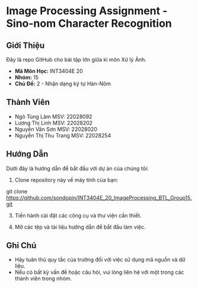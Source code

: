 # Image Processing Assignment - Sino-nom Character Recognition

## Giới Thiệu

Đây là repo GitHub cho bài tập lớn giữa kì môn Xử lý Ảnh.

- **Mã Môn Học:** INT3404E 20
- **Nhóm:** 15
- **Chủ Đề:** 2 - Nhận dạng ký tự Hán-Nôm

## Thành Viên

- Ngô Tùng Lâm MSV: 22028092
- Lương Thị Linh MSV: 22028202
- Nguyễn Văn Sơn MSV: 22028020
- Nguyễn Thị Thu Trang MSV: 22028254

## Hướng Dẫn

Dưới đây là hướng dẫn để bắt đầu với dự án của chúng tôi:

1. Clone repository này về máy tính của bạn:

git clone https://github.com/sondopin/INT3404E_20_ImageProcessing_BTL_Group15.git
 
3. Tiến hành cài đặt các công cụ và thư viện cần thiết.

4. Mở các tệp và tài liệu hướng dẫn để bắt đầu làm việc.

## Ghi Chú

- Hãy tuân thủ quy tắc của trường đối với việc sử dụng mã nguồn và dữ liệu.
- Nếu có bất kỳ vấn đề hoặc câu hỏi, vui lòng liên hệ với một trong các thành viên trong nhóm.
